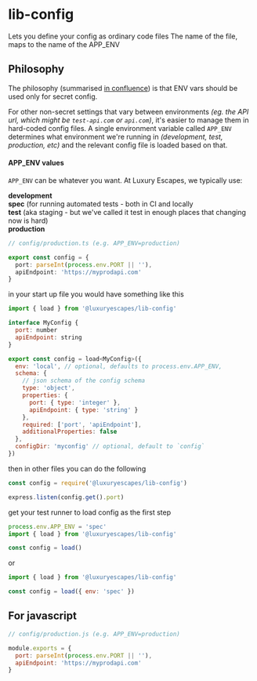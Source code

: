 # lib-config

Lets you define your config as ordinary code files
The name of the file, maps to the name of the APP_ENV

## Philosophy

The philosophy (summarised [in confluence](https://aussiecommerce.atlassian.net/wiki/spaces/TEC/pages/605159786/2020-02-13+Hard+Coded+Config+vs+Environment+Variables)) is that ENV vars should be used only for secret config.

For other non-secret settings that vary between environments *(eg. the API url, which might be `test-api.com` or `api.com`)*, it's easier to manage them in hard-coded config files. A single environment variable called `APP_ENV` determines what environment we're running in *(development, test, production, etc)* and the relevant config file is loaded based on that.

#### APP_ENV values

`APP_ENV` can be whatever you want. At Luxury Escapes, we typically use:

**development**<br />
**spec** (for running automated tests - both in CI and locally<br /> 
**test** (aka staging - but we've called it test in enough places that changing now is hard)<br />
**production**<br />

```ts
// config/production.ts (e.g. APP_ENV=production)

export const config = {
  port: parseInt(process.env.PORT || ''),
  apiEndpoint: 'https://myprodapi.com'
}

```

in your start up file you would have something like this

```js
import { load } from '@luxuryescapes/lib-config'

interface MyConfig {
  port: number
  apiEndpoint: string
}

export const config = load<MyConfig>({
  env: 'local', // optional, defaults to process.env.APP_ENV,
  schema: {
    // json schema of the config schema
    type: 'object',
    properties: {
      port: { type: 'integer' },
      apiEndpoint: { type: 'string' }
    },
    required: ['port', 'apiEndpoint'],
    additionalProperties: false
  },
  configDir: 'myconfig' // optional, default to `config`
})
```

then in other files you can do the following

```js
const config = require('@luxuryescapes/lib-config')

express.listen(config.get().port)
```

get your test runner to load config as the first step

```js
process.env.APP_ENV = 'spec'
import { load } from '@luxuryescapes/lib-config'

const config = load()
```

or

```js
import { load } from '@luxuryescapes/lib-config'

const config = load({ env: 'spec' })
```

## For javascript

```js
// config/production.js (e.g. APP_ENV=production)

module.exports = {
  port: parseInt(process.env.PORT || ''),
  apiEndpoint: 'https://myprodapi.com'
}
```
